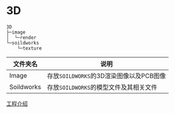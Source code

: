 3D
====
```shell
3D
├─image
│  └─render
└─soildworks
    └─texture
```
| 文件夹名 | 说明 |
| --- | --- |
| Image | 存放```SOILDWORKS```的3D渲染图像以及PCB图像 |
| Soildworks | 存放```SOILDWORKS```的模型文件及其相关文件 |

[工程介绍](../docs/README.md)


